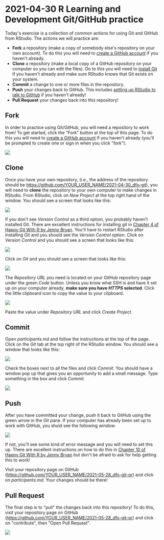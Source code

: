 
# 2021-04-30 R Learning and Development Git/GitHub practice

Today's exercise is a collection of common actions for using Git and GitHub from RStudio. The actions we will practice are:

- **Fork** a repository (make a copy of somebody else's repository on your own account). To do this you will need to [create a GitHub account](https://github.com/join) if you haven't already.
- **Clone** a repository (make a local copy of a GitHub repository on your computer so you can edit the files). Do to this you will need to [install Git](https://happygitwithr.com/install-git.html#install-git-windows) if you haven't already and make sure RStudio knows that Git exists on your system.
- **Commit** a change to one or more files in the repository.
- **Push** your changes back to GitHub. This includes [setting up RStudio to talk to GitHub](https://happygitwithr.com/credential-caching.html#how-to-get-a-pat) if you haven't already!
- **Pull Request** your changes back into this repository!


## Fork

In order to practice using Git/GitHub, you will need a repository to work from! To get started, click the "Fork" button at the top of this page. To do this you will need to [create a GitHub account](https://github.com/join) if you haven't already (you'll be prompted to create one or sign in when you click "fork").

![](screenshot/fork.png)

## Clone

Once you have your own repository, (i.e., the address of the repository should be https://github.com/YOUR_USER_NAME/2021-04-30_dfo-git), you will need to **clone** the repository to your own computer to make changes in RStudio. From RStudio, click on *New Project* at the top right hand of the window. You should see a screen that looks like this:

![](screenshot/clone-rstudio.png)

If you don't see *Version Control* as a third option, you probably haven't installed Git. There are excellent instructions for installing git in [Chapter 4 of Happy Git With R by Jenny Bryan](https://happygitwithr.com/install-git.html#install-git-windows). You'll have to restart RStudio after installing Git and you should see the *Version Control* option. Click on *Version Control* and you should see a screen that looks like this:

![](screenshot/clone-rstudio-2.png)

Click on *Git* and you should see a screen that looks like this:

![](screenshot/clone-rstudio-3.png)

The *Repository URL* you need is located on your GitHub repository page under the green *Code* button. Unless you know what SSH is and have it set up on your computer already, **make sure you have *HTTPS* selected**. Click the little clipboard icon to copy the value to your clipboard.

![](screenshot/clone.png)

Paste the value under *Repository URL* and click *Create Project*.

## Commit

Open *participants.md* and follow the instructions at the top of the page. Click on the *Git* tab at the top right of the RStudio window. You should see a window that looks like this:

![](screenshot/commit.png)

Check the boxes next to all the files and click *Commit*. You should have a window pop up that gives you an opportunity to add a small message. Type something in the box and click *Commit*.

![](screenshot/commit-2.png)

## Push

After you have committed your change, push it back to GitHub using the green arrow in the *Git* pane. If your computer has already been set up to work with GitHub, you shuld see the following window:

![](screenshot/push.png)

If not, you'll see some kind of error message and you will need to set this up. There are excellent instructions on how to do this in [Chapter 10 of Happy Git With R by Jenny Bryan](https://happygitwithr.com/credential-caching.html#how-to-get-a-pat) but don't be afraid to ask for help getting this to work!

Visit your repository page on GitHub (https://github.com/YOUR_USER_NAME/2021-05-28_dfo-git-pr) and click on *participants.md*. Your changes should be there!

## Pull Request

The final step is to "pull" the changes back into this repository! To do this, visit your repository page on GitHub (https://github.com/YOUR_USER_NAME/2021-05-28_dfo-git-pr) and click on "contribute", then "Open Pull Request".

![](screenshot/pull-request.png)
